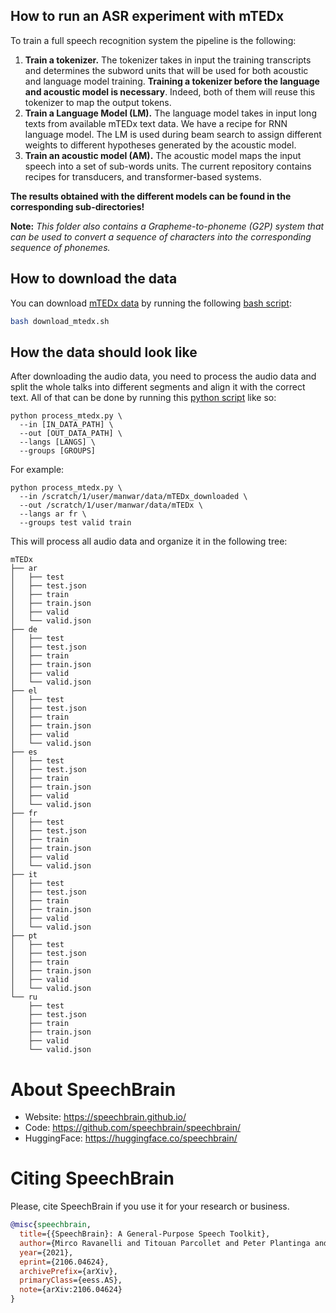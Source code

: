 ## How to run an ASR experiment with mTEDx
To train a full speech recognition system the pipeline is the following:

1. **Train a tokenizer.** The tokenizer takes in input the training transcripts and determines the subword units that will be used for both acoustic and language model training. **Training a tokenizer before the language and acoustic model is necessary**. Indeed, both of them will reuse this tokenizer to map the output tokens.
2. **Train a Language Model (LM).** The language model takes in input long texts from available mTEDx text data. We have a recipe for RNN language model. The LM is used during beam search to assign different weights to different hypotheses generated by the acoustic model.
3. **Train an acoustic model (AM).** The acoustic model maps the input speech into a set of sub-words units. The current repository contains recipes for transducers, and transformer-based systems.

**The results obtained with the different models can be found in the corresponding sub-directories!**

**Note:** *This folder also contains a Grapheme-to-phoneme  (G2P) system that can be used to convert a sequence of characters into the corresponding sequence of phonemes.*

## How to download the data

You can download [mTEDx data](http://www.openslr.org/100) by running the
following [bash script](https://github.com/Anwarvic/mTEDx_auxiliary/blob/main/download_mtedx.sh):
```bash
bash download_mtedx.sh
```

## How the data should look like

After downloading the audio data, you need to process the audio data and split
the whole talks into different segments and align it with the correct text. 
All of that can be done by running this
[python script](https://github.com/Anwarvic/mTEDx_auxiliary/blob/main/process_mtedx.py)
like so:
```
python process_mtedx.py \
  --in [IN_DATA_PATH] \
  --out [OUT_DATA_PATH] \
  --langs [LANGS] \
  --groups [GROUPS]

```
For example:
```
python process_mtedx.py \
  --in /scratch/1/user/manwar/data/mTEDx_downloaded \
  --out /scratch/1/user/manwar/data/mTEDx \
  --langs ar fr \
  --groups test valid train
```

This will process all audio data and organize it in the following tree:
```text
mTEDx
├── ar
│   ├── test
│   ├── test.json
│   ├── train
│   ├── train.json
│   ├── valid
│   └── valid.json
├── de
│   ├── test
│   ├── test.json
│   ├── train
│   ├── train.json
│   ├── valid
│   └── valid.json
├── el
│   ├── test
│   ├── test.json
│   ├── train
│   ├── train.json
│   ├── valid
│   └── valid.json
├── es
│   ├── test
│   ├── test.json
│   ├── train
│   ├── train.json
│   ├── valid
│   └── valid.json
├── fr
│   ├── test
│   ├── test.json
│   ├── train
│   ├── train.json
│   ├── valid
│   └── valid.json
├── it
│   ├── test
│   ├── test.json
│   ├── train
│   ├── train.json
│   ├── valid
│   └── valid.json
├── pt
│   ├── test
│   ├── test.json
│   ├── train
│   ├── train.json
│   ├── valid
│   └── valid.json
└── ru
    ├── test
    ├── test.json
    ├── train
    ├── train.json
    ├── valid
    └── valid.json
```

# **About SpeechBrain**
- Website: https://speechbrain.github.io/
- Code: https://github.com/speechbrain/speechbrain/
- HuggingFace: https://huggingface.co/speechbrain/


# **Citing SpeechBrain**
Please, cite SpeechBrain if you use it for your research or business.

```bibtex
@misc{speechbrain,
  title={{SpeechBrain}: A General-Purpose Speech Toolkit},
  author={Mirco Ravanelli and Titouan Parcollet and Peter Plantinga and Aku Rouhe and Samuele Cornell and Loren Lugosch and Cem Subakan and Nauman Dawalatabad and Abdelwahab Heba and Jianyuan Zhong and Ju-Chieh Chou and Sung-Lin Yeh and Szu-Wei Fu and Chien-Feng Liao and Elena Rastorgueva and François Grondin and William Aris and Hwidong Na and Yan Gao and Renato De Mori and Yoshua Bengio},
  year={2021},
  eprint={2106.04624},
  archivePrefix={arXiv},
  primaryClass={eess.AS},
  note={arXiv:2106.04624}
}
```